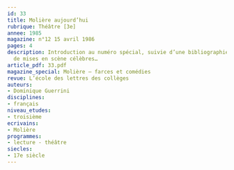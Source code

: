 ```yaml
---
id: 33
title: Molière aujourd’hui
rubrique: Théâtre [3e]
annee: 1985
magazine: n°12 15 avril 1986
pages: 4
description: Introduction au numéro spécial, suivie d’une bibliographie et d’une liste
  de mises en scène célèbres…
article_pdf: 33.pdf
magazine_special: Molière – farces et comédies
revue: L’école des lettres des collèges
auteurs:
- Dominique Guerrini
disciplines:
- français
niveau_etudes:
- troisième
ecrivains:
- Molière
programmes:
- lecture - théâtre
siecles:
- 17e siècle
---
```

